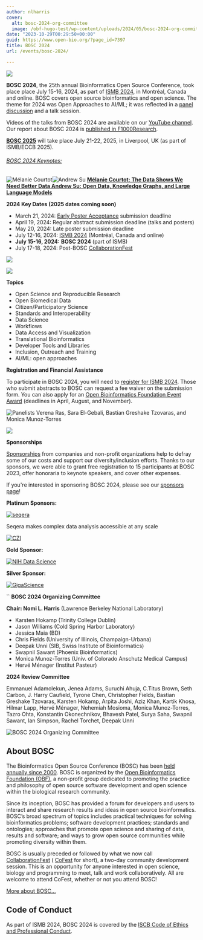 ```yaml
---
author: nlharris
cover:
  alt: bosc-2024-org-committee
  image: /obf-hugo-test/wp-content/uploads/2024/05/bosc-2024-org-committee.png
date: "2023-10-29T00:29:50+00:00"
guid: https://www.open-bio.org/?page_id=7397
title: BOSC 2024
url: /events/bosc-2024/

---
```

![](/obf-hugo-test/wp-content/uploads/2023/08/BOSC2023-crowded-room-Karsten-holding-mic-1-1-1024x307.png)


**BOSC 2024**, the 25th annual Bioinformatics Open Source Conference, took place place July 15-16, 2024, as part of [ISMB 2024](https://www.iscb.org/ismb2024/), in Montréal, Canada and online. BOSC covers open source bioinformatics and open science. The theme for 2024 was Open Approaches to AI/ML; it was reflected in a [panel discussion](/obf-hugo-test/events/bosc-2024/bosc-2024-panel) and a talk session.

Videos of the talks from BOSC 2024 are available on our [YouTube channel](https://www.youtube.com/@OBFBOSC/). Our report about BOSC 2024 is [published in F1000Research](https://f1000research.com/articles/13-1100).



**[BOSC 2025](/obf-hugo-test/events/bosc-2025/)**
will take place July 21-22, 2025, in Liverpool, UK (as part of ISMB/ECCB 2025).

###### [BOSC 2024 Keynotes:](/obf-hugo-test/events/bosc-2024/bosc-2024-keynotes/)

![Mélanie Courtot](/obf-hugo-test/wp-content/uploads/2024/03/Melanie-Courtot-1-1.png)![Andrew Su](/obf-hugo-test/wp-content/uploads/2024/03/Andrew_Su_smll.jpg) [**Mélanie Courtot: The Data Shows We Need Better Data Andrew Su: Open Data, Knowledge Graphs, and Large Language Models**](/obf-hugo-test/events/bosc-2024/bosc-2024-keynotes/)

**2024 Key Dates (2025 dates coming soon)**

- March 21, 2024: [Early Poster Acceptance](/obf-hugo-test/2023/03/09/bosc-early-poster-acceptance/) submission deadline
- April 19, 2024: Regular abstract submission deadline (talks and posters)
- May 20, 2024: Late poster submission deadline
- July 12-16, 2024: [ISMB 2024](https://www.iscb.org/ismb2024/) (Montréal, Canada and online)
- **July 15-16, 2024:** **BOSC 2024** (part of ISMB)
- July 17-18, 2024: Post-BOSC [CollaborationFest](/obf-hugo-test/events/bosc-2024/obf-bosc-collaborationfest-2024/)

![](/obf-hugo-test/wp-content/uploads/2023/08/Sara-El-Gebali_Scott-Edmunds_Deepak-Unni-1-1024x768.jpeg)

![](/obf-hugo-test/wp-content/uploads/2023/08/Nomi-Deepak-Vasundra-1-1024x782.jpeg)

**Topics**

- Open Science and Reproducible Research
- Open Biomedical Data
- Citizen/Participatory Science
- Standards and Interoperability
- Data Science
- Workflows
- Data Access and Visualization
- Translational Bioinformatics
- Developer Tools and Libraries
- Inclusion, Outreach and Training
- AI/ML: open approaches

**Registration and Financial Assistance**

To participate in BOSC 2024, you will need to [register for ISMB 2024](https://www.iscb.org/ismb2024/register). Those who submit abstracts to BOSC can request a fee waiver on the submission form. You can also apply for an [Open Bioinformatics Foundation Event Award](/obf-hugo-test/event-awards/) (deadlines in April, August, and November).

![Panelists Verena Ras, Sara El-Gebali, Bastian Greshake Tzovaras, and Monica Munoz-Torres](/obf-hugo-test/wp-content/uploads/2023/08/image4-1024x610.jpg)

![](/obf-hugo-test/wp-content/uploads/2023/08/Ferdous-Nasri-1-1-1.png)

**Sponsorships**

[Sponsorships](/obf-hugo-test/events/bosc/sponsors/) from companies and non-profit organizations help to defray some of our costs and support our diversity/inclusion efforts. Thanks to our sponsors, we were able to grant free registration to 15 participants at BOSC 2023, offer honoraria to keynote speakers, and cover other expenses.

If you're interested in sponsoring BOSC 2024, please see our [sponsors page](/obf-hugo-test/events/bosc/sponsors/)!





**Platinum Sponsors:**

[![seqera](/obf-hugo-test/wp-content/uploads/2024/04/Logo_Seqera-Color.png)](https://seqera.io/)

Seqera makes complex data analysis accessible at any scale  

[![CZI](/obf-hugo-test/wp-content/uploads/2021/06/CZI_Logotype_RGB.jpg)](https://chanzuckerberg.com/science)

**Gold Sponsor:**

[![NIH Data Science](/obf-hugo-test/wp-content/uploads/2024/04/NIH-ODSS_Horizontal_1Color-653.jpg)](https://datascience.nih.gov/)



**Silver Sponsor:**

[![GigaScience](/obf-hugo-test/wp-content/uploads/2019/05/Gigascience.png)](https://academic.oup.com/gigascience)

``
**BOSC 2024 Organizing Committee**

**Chair: Nomi L. Harris** (Lawrence Berkeley National Laboratory)

- Karsten Hokamp (Trinity College Dublin)
- Jason Williams (Cold Spring Harbor Laboratory)
- Jessica Maia (BD)
- Chris Fields (University of Illinois, Champaign-Urbana)
- Deepak Unni (SIB, Swiss Institute of Bioinformatics)
- Swapnil Sawant (Phoenix Bioinformatics)
- Monica Munoz-Torres (Univ. of Colorado Anschutz Medical Campus)
- Hervé Ménager (Institut Pasteur)

**2024 Review Committee**

Emmanuel Adamolekun, Jenea Adams, Suruchi Ahuja, C.Titus Brown, Seth Carbon, J. Harry Caufield, Tyrone Chen, Christopher Fields, Bastian Greshake Tzovaras, Karsten Hokamp, Arpita Joshi, Aziz Khan, Kartik Khosa, Hilmar Lapp, Hervé Ménager, Nehemiah Mosioma, Monica Munoz-Torres, Tazro Ohta, Konstantin Okonechnikov, Bhavesh Patel, Surya Saha, Swapnil Sawant, Ian Simpson, Rachel Torchet, Deepak Unni

![BOSC 2024 Organizing Committee](/obf-hugo-test/wp-content/uploads/2024/05/bosc-2024-org-committee.png)

## About BOSC

The Bioinformatics Open Source Conference (BOSC) has been [held annually since 2000](/obf-hugo-test/events/bosc/about/). BOSC is organized by the [Open Bioinformatics Foundation (OBF)](/obf-hugo-test/wiki/Main_Page), a non-profit group dedicated to promoting the practice and philosophy of open source software development and open science within the biological research community.

Since its inception, BOSC has provided a forum for developers and users to interact and share research results and ideas in open source bioinformatics. BOSC’s broad spectrum of topics includes practical techniques for solving bioinformatics problems; software development practices; standards and ontologies; approaches that promote open science and sharing of data, results and software; and ways to grow open source communities while promoting diversity within them.

BOSC is usually preceded or followed by what we now call [CollaborationFest](/obf-hugo-test/events/bosc-2024/obf-bosc-collaborationfest-2024/) ( [CoFest](/obf-hugo-test/events/bosc-2024/obf-bosc-collaborationfest-2024/) for short), a two-day community development session. This is an opportunity for anyone interested in open science, biology and programming to meet, talk and work collaboratively. All are welcome to attend CoFest, whether or not you attend BOSC!

[More about BOSC...](/obf-hugo-test/events/bosc/about/)

## Code of Conduct

As part of ISMB 2024, BOSC 2024 is covered by the [ISCB Code of Ethics and Professional Conduct](https://www.iscb.org/iscb-policy-statements/iscb-code-of-ethics-and-professional-conduct).
